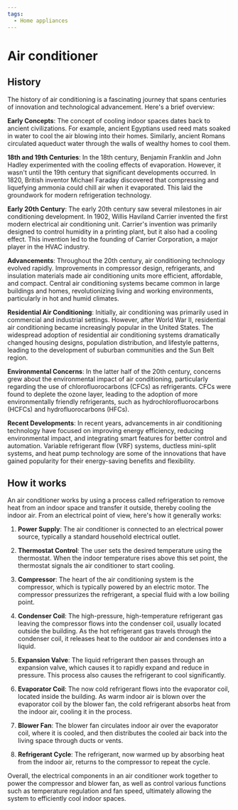 ```yaml
---
tags:
  - Home appliances
---
```


<head>
    <meta name="google-adsense-account" content="ca-pub-9364684337389377">
    <meta charset="UTF-8">
    <meta name="viewport" content="width=device-width, initial-scale=1.0">
    <meta name="description" content="Welcome to ac-electricity! Here you will learn more about electricity, the different components used to make an electrical circuit as well as their features and use cases.">
    <meta name="keywords" content="alexis carbillet, carbillet, electricity, capacitors, conductors, diodes, electronic, energy source, hardware, home appliances, inductors, insulators, resistors, semi-conductors">
    <meta name="author" content="Alexis Carbillet ">
</head>

# Air conditioner

## History

The history of air conditioning is a fascinating journey that spans centuries of innovation and technological advancement. Here's a brief overview:

**Early Concepts**: The concept of cooling indoor spaces dates back to ancient civilizations. For example, ancient Egyptians used reed mats soaked in water to cool the air blowing into their homes. Similarly, ancient Romans circulated aqueduct water through the walls of wealthy homes to cool them.

**18th and 19th Centuries**: In the 18th century, Benjamin Franklin and John Hadley experimented with the cooling effects of evaporation. However, it wasn't until the 19th century that significant developments occurred. In 1820, British inventor Michael Faraday discovered that compressing and liquefying ammonia could chill air when it evaporated. This laid the groundwork for modern refrigeration technology.

**Early 20th Century**: The early 20th century saw several milestones in air conditioning development. In 1902, Willis Haviland Carrier invented the first modern electrical air conditioning unit. Carrier's invention was primarily designed to control humidity in a printing plant, but it also had a cooling effect. This invention led to the founding of Carrier Corporation, a major player in the HVAC industry.

**Advancements**: Throughout the 20th century, air conditioning technology evolved rapidly. Improvements in compressor design, refrigerants, and insulation materials made air conditioning units more efficient, affordable, and compact. Central air conditioning systems became common in large buildings and homes, revolutionizing living and working environments, particularly in hot and humid climates.

**Residential Air Conditioning**: Initially, air conditioning was primarily used in commercial and industrial settings. However, after World War II, residential air conditioning became increasingly popular in the United States. The widespread adoption of residential air conditioning systems dramatically changed housing designs, population distribution, and lifestyle patterns, leading to the development of suburban communities and the Sun Belt region.

**Environmental Concerns**: In the latter half of the 20th century, concerns grew about the environmental impact of air conditioning, particularly regarding the use of chlorofluorocarbons (CFCs) as refrigerants. CFCs were found to deplete the ozone layer, leading to the adoption of more environmentally friendly refrigerants, such as hydrochlorofluorocarbons (HCFCs) and hydrofluorocarbons (HFCs).

**Recent Developments**: In recent years, advancements in air conditioning technology have focused on improving energy efficiency, reducing environmental impact, and integrating smart features for better control and automation. Variable refrigerant flow (VRF) systems, ductless mini-split systems, and heat pump technology are some of the innovations that have gained popularity for their energy-saving benefits and flexibility.

## How it works

An air conditioner works by using a process called refrigeration to remove heat from an indoor space and transfer it outside, thereby cooling the indoor air. From an electrical point of view, here's how it generally works:

1. **Power Supply**: The air conditioner is connected to an electrical power source, typically a standard household electrical outlet.

2. **Thermostat Control**: The user sets the desired temperature using the thermostat. When the indoor temperature rises above this set point, the thermostat signals the air conditioner to start cooling.

3. **Compressor**: The heart of the air conditioning system is the compressor, which is typically powered by an electric motor. The compressor pressurizes the refrigerant, a special fluid with a low boiling point.

4. **Condenser Coil**: The high-pressure, high-temperature refrigerant gas leaving the compressor flows into the condenser coil, usually located outside the building. As the hot refrigerant gas travels through the condenser coil, it releases heat to the outdoor air and condenses into a liquid.

5. **Expansion Valve**: The liquid refrigerant then passes through an expansion valve, which causes it to rapidly expand and reduce in pressure. This process also causes the refrigerant to cool significantly.

6. **Evaporator Coil**: The now cold refrigerant flows into the evaporator coil, located inside the building. As warm indoor air is blown over the evaporator coil by the blower fan, the cold refrigerant absorbs heat from the indoor air, cooling it in the process.

7. **Blower Fan**: The blower fan circulates indoor air over the evaporator coil, where it is cooled, and then distributes the cooled air back into the living space through ducts or vents.

8. **Refrigerant Cycle**: The refrigerant, now warmed up by absorbing heat from the indoor air, returns to the compressor to repeat the cycle.

Overall, the electrical components in an air conditioner work together to power the compressor and blower fan, as well as control various functions such as temperature regulation and fan speed, ultimately allowing the system to efficiently cool indoor spaces.